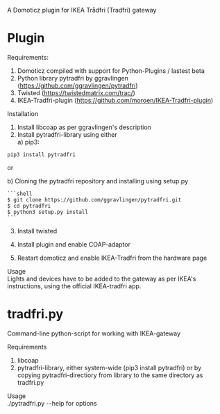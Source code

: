 A Domoticz plugin for IKEA Trådfri (Tradfri) gateway

<H1>Plugin</H1>

Requirements:
1. Domoticz compiled with support for Python-Plugins / lastest beta
2. Python library pytradfri by ggravlingen (https://github.com/ggravlingen/pytradfri)
3. Twisted (https://twistedmatrix.com/trac/)
3. IKEA-Tradfri-plugin (https://github.com/moroen/IKEA-Tradfri-plugin)

Installation
1. Install libcoap as per ggravlingen's description
2. Install pytradfri-library using either <br>
  a) pip3:
  ```shell
  pip3 install pytradfri
  ```
  
  or
  
  b) Cloning the pytradfri repository and installing using setup.py <br>
  
    ```shell
    $ git clone https://github.com/ggravlingen/pytradfri.git
    $ cd pytradfri
    $ python3 setup.py install
    ```
  
3. Install twisted

4. Install plugin and enable COAP-adaptor

5. Restart domoticz and enable IKEA-Tradfri from the hardware page

Usage<br>
Lights and devices have to be added to the gateway as per IKEA's instructions, using the official IKEA-tradfri app. 

<h1>tradfri.py</h1>
Command-line python-script for working with IKEA-gateway

Requirements
1. libcoap
2. pytradfri-library, either system-wide (pip3 install pytradfri) or by copying pytradfri-directiory from library to the same directory as tradfri.py

Usage<br>
./pytradfri.py --help for options
